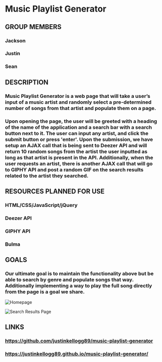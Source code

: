 # Music Playlist Generator

## GROUP MEMBERS

### Jackson

### Justin

### Sean

## DESCRIPTION

### Music Playlist Generator is a web page that will take a user’s input of a music artist and randomly select a pre-determined number of songs from that artist and populate them on a page.

### Upon opening the page, the user will be greeted with a heading of the name of the application and a search bar with a search button next to it. The user can input any artist, and click the submit button or press 'enter'. Upon the submission, we have setup an AJAX call that is being sent to Deezer API and will return 10 random songs from the artist the user inputted as long as that artist is present in the API. Additionally, when the user requests an artist, there is another AJAX call that will go to GIPHY API and post a random GIF on the search results related to the artist they searched.

## RESOURCES PLANNED FOR USE

### HTML/CSS/JavaScript/jQuery

### Deezer API

### GIPHY API

### Bulma

## GOALS

### Our ultimate goal is to maintain the functionality above but be able to search by genre and populate songs that way. Additionally implementing a way to play the full song directly from the page is a goal we share.

![Homepage](https://i.imgur.com/LlnCTf6.jpg)

![Search Results Page](https://i.imgur.com/5dI9D2I.jpg)

## LINKS

### https://github.com/justinkellogg89/music-playlist-generator

### https://justinkellogg89.github.io/music-playlist-generator/
